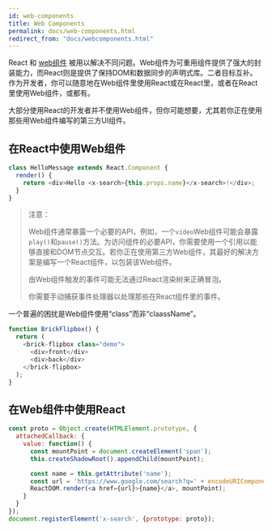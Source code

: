 ```yaml
---
id: web-components
title: Web Components
permalink: docs/web-components.html
redirect_from: "docs/webcomponents.html"
---
```


React 和 [web组件](https://developer.mozilla.org/en-US/docs/Web/Web_Components) 被用以解决不同问题。Web组件为可重用组件提供了强大的封装能力，而React则是提供了保持DOM和数据同步的声明式库。二者目标互补。作为开发者，你可以随意地在Web组件里使用React或在React里，或者在React里使用Web组件，或都有。

大部分使用React的开发者并不使用Web组件，但你可能想要，尤其若你正在使用那些用Web组件编写的第三方UI组件。

## 在React中使用Web组件

```javascript
class HelloMessage extends React.Component {
  render() {
    return <div>Hello <x-search>{this.props.name}</x-search>!</div>;
  }
}
```

>注意：
>
> Web组件通常暴露一个必要的API，例如，一个`video`Web组件可能会暴露`play()`和`pause()`方法。为访问组件的必要API，你需要使用一个引用以能够直接和DOM节点交互。若你正在使用第三方Web组件，其最好的解决方案是编写一个React组件，以包装该Web组件。
>
> 由Web组件触发的事件可能无法通过React渲染树来正确冒泡。
>
> 你需要手动捕获事件处理器以处理那些在React组件里的事件。 

一个普遍的困扰是Web组件使用“class”而非“claassName”。

```javascript
function BrickFlipbox() {
  return (
    <brick-flipbox class="demo">
      <div>front</div>
      <div>back</div>
    </brick-flipbox>
  );
}
```

## 在Web组件中使用React

```javascript
const proto = Object.create(HTMLElement.prototype, {
  attachedCallback: {
    value: function() {
      const mountPoint = document.createElement('span');
      this.createShadowRoot().appendChild(mountPoint);

      const name = this.getAttribute('name');
      const url = 'https://www.google.com/search?q=' + encodeURIComponent(name);
      ReactDOM.render(<a href={url}>{name}</a>, mountPoint);
    }
  }
});
document.registerElement('x-search', {prototype: proto});
```
